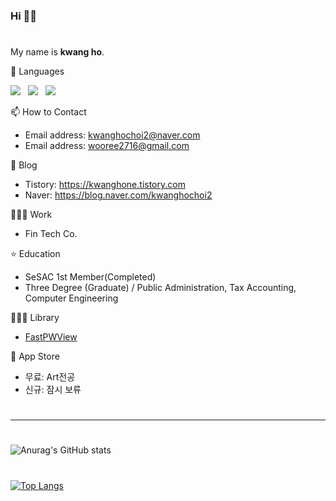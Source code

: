 ### Hi 👋😃
#
 My name is **kwang ho**.

🦊 Languages 

<img src="https://img.shields.io/badge/ Swift -F05138?style=flat-square&logo=Swift&logoColor=white"/>&nbsp;&nbsp; <img src="https://img.shields.io/badge/ SwiftUI -009eff?style=flat-square&logo=Swift&logoColor=black"/>&nbsp;&nbsp; <img src="https://img.shields.io/badge/Objective_C-fff2e6?style=flat-square&logo=C&logoColor=brown"/>

📫 How to Contact
+ Email address: <kwanghochoi2@naver.com>
+ Email address: <wooree2716@gmail.com>

🐡 Blog
+ Tistory: https://kwanghone.tistory.com
+ Naver: https://blog.naver.com/kwanghochoi2

🧑🏻‍💻 Work
+ Fin Tech Co.

⭐ Education
+ SeSAC 1st Member(Completed)
+ Three Degree (Graduate) / Public Administration, Tax Accounting, Computer Engineering

👨🏻‍✈️ Library 
+ [FastPWView](https://github.com/Lautner-kwangho/FastPWView)

🍎 App Store
+ 무료: Art전공
+ 신규: 잠시 보류

#
***
#
![Anurag's GitHub stats](https://github-readme-stats.vercel.app/api?username=Lautner-kwangho&show_icons=true&theme=great-gatsby&align=center)
#
[![Top Langs](https://github-readme-stats.vercel.app/api/top-langs/?username=Lautner-kwangho&layout=compact)](https://github.com/Lautner-kwangho/github-readme-stats)
#
<!--
**Lautner-kwangho/Lautner-kwangho** is a ✨ _special_ ✨ repository because its `README.md` (this file) appears on your GitHub profile.

Here are some ideas to get you started:

- 🔭 I’m currently working on ...
- 🌱 I’m currently learning ...
- 👯 I’m looking to collaborate on ...
- 🤔 I’m looking for help with ...
- 💬 Ask me about ...
- 📫 How to reach me: ...
- 😄 Pronouns: ...
- ⚡ Fun fact: ...
-->

